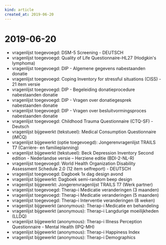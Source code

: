 ```yaml
---
kind: article
created_at: 2019-06-20
---
```


# 2019-06-20

* vragenlijst toegevoegd: DSM-5 Screening - DEUTSCH
* vragenlijst toegevoegd: Quality of Life Questionnaire-HL27 (Hodgkin's lymphoma)
* vragenlijst toegevoegd: DIP - Algemene gegevens nabestaanden donatie
* vragenlijst toegevoegd: Coping Inventory for stressful situations (CISS) - 21 item versie
* vragenlijst toegevoegd: DIP - Begeleiding donatieprocedure nabestaanden donatie
* vragenlijst toegevoegd: DIP - Vragen over donatiegesprek nabestaanden donatie
* vragenlijst toegevoegd: DIP - Vragen over besluitvormingsproces nabestaanden donatie
* vragenlijst toegevoegd: Childhood Trauma Questionnaire (CTQ-SF) - Deutsch
* vragenlijst bijgewerkt (tekstueel): Medical Consumption Questionnaire (iMCQ)
* vragenlijst bijgewerkt (optie toegevoegd): Jongerenvragenlijst TRAILS T7 (Carrière- en familieplanning)
* vragenlijst bijgewerkt (tekstueel): Beck Depression Inventory Second edition - Nederlandse versie – Herziene editie (BDI-2-NL-R)
* vragenlijst toegevoegd: World Health Organization Disability Assessment Schedule 2.0 (12 item selfreport) - DEUTSCH
* vragenlijst toegevoegd: Dagboek 1x dag design avond
* vragenlijst bijgewerkt: Dagboek semi-random beep design
* vragenlijst bijgewerkt: Jongerenvragenlijst TRAILS T7 (Werk partner)
* vragenlijst toegevoegd: Therap-i Medicatie veranderingen (3 maanden)
* vragenlijst toegevoegd: Therap-i Medicatie veranderingen (5 maanden)
* vragenlijst toegevoegd: Therap-i Interventie veranderingen (8 weken)
* vragenlijst bijgewerkt (anonymous): Therap-i Medicatie en behandeling
* vragenlijst bijgewerkt (anonymous): Therap-i Langdurige moeilijkheden (LLDQ)
* vragenlijst bijgewerkt (anonymous): Therap-i Illness Perception Questionnaire - Mental Health (IPQ-MH)
* vragenlijst bijgewerkt (anonymous): Therap-i Happiness Index
* vragenlijst bijgewerkt (anonymous): Therap-i Demographics
